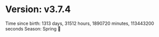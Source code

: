 # Version: v3.7.4
Time since birth: 1313 days, 31512 hours, 1890720 minutes, 113443200 seconds
Season: Spring 🌸
